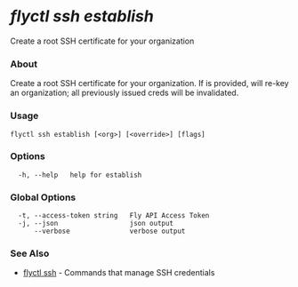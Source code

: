 # _flyctl ssh establish_

Create a root SSH certificate for your organization

### About

Create a root SSH certificate for your organization. If <override>
is provided, will re-key an organization; all previously issued creds will be
invalidated.

### Usage
~~~
flyctl ssh establish [<org>] [<override>] [flags]
~~~

### Options

~~~
  -h, --help   help for establish
~~~

### Global Options

~~~
  -t, --access-token string   Fly API Access Token
  -j, --json                  json output
      --verbose               verbose output
~~~

### See Also

* [flyctl ssh](/docs/flyctl/ssh/)	 - Commands that manage SSH credentials

